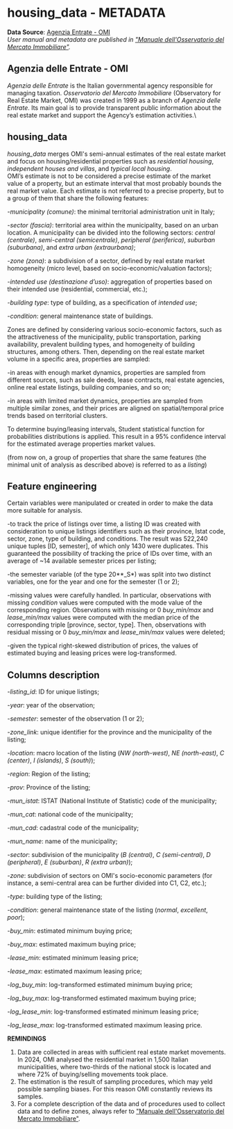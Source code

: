 # housing_data - METADATA

**Data Source**: [Agenzia Entrate - OMI](https://www.agenziaentrate.gov.it/portale/it/web/guest/schede/fabbricatiterreni/omi/forniture-dati-omi)\
*User manual and metadata are published in ["Manuale dell'Osservatorio del Mercato Immobiliare"](https://www.agenziaentrate.gov.it/portale/documents/20143/265514/Manuale_OMI_2025_03_20.pdf/6ae6f18b-1632-a588-7990-bc94969f354a?t=1742814198800).*

## Agenzia delle Entrate - OMI
*Agenzia delle Entrate* is the Italian governmental agency responsible for managing taxation. *Osservatorio del Mercato Immobiliare* (Observatory for Real Estate Market, OMI) was created in 1999 as a branch of *Agenzia delle Entrate*. Its main goal is to provide transparent public information about the real estate market and support the Agency’s estimation activities.\

## housing_data
*housing_data* merges OMI's semi-annual estimates of the real estate market and focus on housing/residential properties such as *residential housing*, *independent houses and villas*, and *typical local housing*.\
OMI’s estimate is not to be considered a precise estimate of the market value of a property, but an estimate interval that most probably bounds the real market value. Each estimate is not referred to a precise property, but to a group of them that share the following features:

-*municipality (comune)*: the minimal territorial administration unit in Italy; 

-*sector (fascia)*: territorial area within the municipality, based on an urban location. A municipality can be divided into the following sectors: *central (centrale)*, *semi-central (semicentrale)*, *peripheral (periferica)*, *suburban (suburbana)*, and *extra urban (extraurbana)*;

-*zone (zona)*: a subdivision of a sector, defined by real estate market homogeneity (micro level, based on socio-economic/valuation factors);

-*intended use (destinazione d’uso)*: aggregation of properties based on their intended use (residential, commercial, etc.);

-*building type*: type of building, as a specification of *intended use*;

-*condition*: general maintenance state of buildings.

Zones are defined by considering various socio-economic factors, such as the attractiveness of the municipality, public transportation, parking availability, prevalent building types, and homogeneity of building structures, among others. Then, depending on the real estate market volume in a specific area, properties are sampled:

-in areas with enough market dynamics, properties are sampled from different sources, such as sale deeds, lease contracts, real estate agencies, online real estate listings, building companies, and so on;

-in areas with limited market dynamics, properties are sampled from multiple similar zones, and their prices are aligned on spatial/temporal price trends based on territorial clusters.

To determine buying/leasing intervals, Student statistical function for probabilities distributions is applied. This result in a 95% confidence interval for the estimated average properties market values.  

(from now on, a group of properties that share the same features (the minimal unit of analysis as described above) is referred to as a *listing*)

## Feature engineering
Certain variables were manipulated or created in order to make the data more suitable for analysis.

-to track the price of listings over time, a listing ID was created with consideration to unique listings identifiers such as their province, Istat code, sector, zone, type of building, and conditions. The result was 522,240 unique tuples [ID, semester], of which only 1430 were duplicates. This guaranteed the possibility of tracking the price of IDs over time, with an average of ~14 available semester prices per listing;

-the semester variable (of the type 20**_S*) was split into two distinct variables, one for the year and one for the semester (1 or 2);

-missing values were carefully handled. In particular, observations with missing *condition* values were computed with the mode value of the corresponding region. Observations with missing or 0 *buy_min/max* and *lease_min/max* values were computed with the median price of the corresponding triple [province, sector, type]. Then, observations with residual missing or 0 *buy_min/max* and *lease_min/max* values were deleted;

-given the typical right-skewed distribution of prices, the values of estimated buying and leasing prices were log-transformed.

## Columns description

-*listing_id*: ID for unique listings;

-*year*: year of the observation;

-*semester*: semester of the observation (1 or 2);

-*zone_link*: unique identifier for the province and the municipality of the listing;

-*location*: macro location of the listing (*NW (north-west)*, *NE (north-east)*, *C (center)*, *I (islands)*, *S (south)*);

-*region*: Region of the listing;

-*prov*: Province of the listing;

-*mun_istat*: ISTAT (National Institute of Statistic) code of the municipality;

-*mun_cat*: national code of the municipality;

-*mun_cad*: cadastral code of the municipality;

-*mun_name*: name of the municipality;

-*sector*: subdivision of the municipality (*B (central)*, *C (semi-central)*, *D (peripheral)*, *E (suburban)*, *R (extra urban)*);

-*zone*: subdivision of sectors on OMI's socio-economic parameters (for instance, a semi-central area can be further divided into C1, C2, etc.);

-*type*: building type of the listing;

-*condition*: general maintenance state of the listing (*normal*, *excellent*, *poor*);

-*buy_min*: estimated minimum buying price;

-*buy_max*: estimated maximum buying price;

-*lease_min*: estimated minimum leasing price;

-*lease_max*: estimated maximum leasing price;

-*log_buy_min*: log-transformed estimated minimum buying price;

-*log_buy_max*: log-transformed estimated maximum buying price;

-*log_lease_min*: log-transformed estimated minimum leasing price;

-*log_lease_max*: log-transformed estimated maximum leasing price.

**REMINDINGS**
1. Data are collected in areas with sufficient real estate market movements. In 2024, OMI analysed the residential market in 1,500 Italian municipalities, where two-thirds of the national stock is located and where 72% of buying/selling movements took place.
2. The estimation is the result of sampling procedures, which may yeld possible sampling biases. For this reason OMI constantly reviews its samples.
3. For a complete description of the data and of procedures used to collect data and to define zones, always refer to ["Manuale dell'Osservatorio del Mercato Immobiliare"](https://www.agenziaentrate.gov.it/portale/documents/20143/265514/Manuale_OMI_2025_03_20.pdf/6ae6f18b-1632-a588-7990-bc94969f354a?t=1742814198800).


